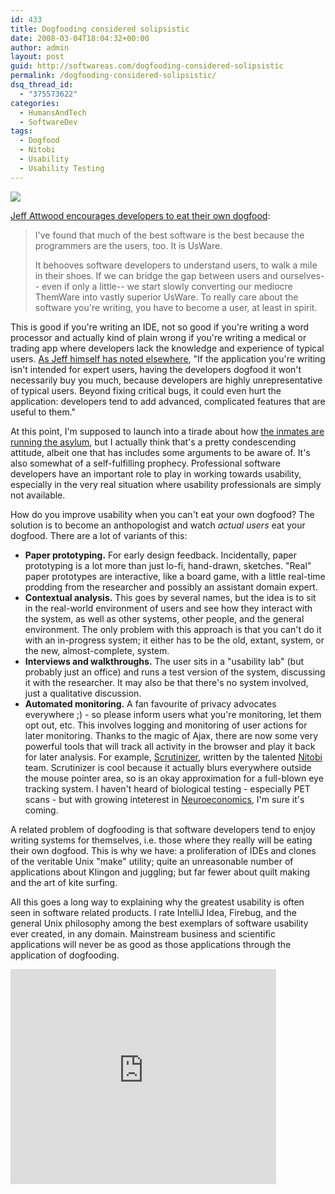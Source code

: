 ```yaml
---
id: 433
title: Dogfooding considered solipsistic
date: 2008-03-04T18:04:32+00:00
author: admin
layout: post
guid: http://softwareas.com/dogfooding-considered-solipsistic
permalink: /dogfooding-considered-solipsistic/
dsq_thread_id:
  - "375573622"
categories:
  - HumansAndTech
  - SoftwareDev
tags:
  - Dogfood
  - Nitobi
  - Usability
  - Usability Testing
---
```

<img src="http://img175.imageshack.us/img175/8536/dogadsi4.png">

<a href="http://www.codinghorror.com/blog/archives/001066.html">Jeff Attwood encourages developers to eat their own dogfood</a>:

<blockquote>
I've found that much of the best software is the best because the programmers are the users, too. It is UsWare.

It behooves software developers to understand users, to walk a mile in their shoes. If we can bridge the gap between users and ourselves-- even if only a little-- we start slowly converting our mediocre ThemWare into vastly superior UsWare. To really care about the software you're writing, you have to become a user, at least in spirit. 
</blockquote>

This is good if you're writing an IDE, not so good if you're writing a word processor and actually kind of plain wrong if you're writing a medical or trading app where developers lack the knowledge and experience of typical users. <a href="http://www.codinghorror.com/blog/archives/000287.html">As Jeff himself has noted elsewhere</a>, "If the application you're writing isn't intended for expert users, having the developers dogfood it won't necessarily buy you much, because developers are highly unrepresentative of typical users. Beyond fixing critical bugs, it could even hurt the application: developers tend to add advanced, complicated features that are useful to them." 

At this point, I'm supposed to launch into a tirade about how <a href="www.amazon.com/Inmates-Are-Running-Asylum/dp/0672316498">the inmates are running the asylum</a>, but I actually think that's a pretty condescending attitude, albeit one that has includes some arguments to be aware of. It's also somewhat of a self-fulfilling prophecy. Professional software developers have an important role to play in working towards usability, especially in the very real situation where usability professionals are simply not available.

How do you improve usability when you can't eat your own dogfood? The solution is to become an anthopologist and watch <i>actual users</i> eat your dogfood. There are a lot of variants of this:

* <strong>Paper prototyping.</strong> For early design feedback. Incidentally, paper prototyping is a lot more than just lo-fi, hand-drawn, sketches. "Real" paper prototypes are interactive, like a board game, with a little real-time prodding from the researcher and possibly an assistant domain expert.
* <strong>Contextual analysis.</strong> This goes by several names, but the idea is to sit in the real-world environment of users and see how they interact with the system, as well as other systems, other people, and the general environment. The only problem with this approach is that you can't do it with an in-progress system; it either has to be the old, extant, system, or the new, almost-complete, system.
* <strong>Interviews and walkthroughs.</strong> The user sits in a "usability lab" (but probably just an office) and runs a test version of the system, discussing it with the researcher. It may also be that there's no system involved, just a qualitative discussion.
* <strong>Automated monitoring.</strong> A fan favourite of privacy advocates everywhere ;) - so please inform users what you're monitoring, let them opt out, etc. This involves logging and monitoring of user actions for later monitoring. Thanks to the magic of Ajax, there are now some very powerful tools that will track all activity in the browser and play it back for later analysis. For example, <a href="http://about.stompernet.com/scrutinizer">Scrutinizer</a>, written by the talented <a href="http://www.nitobi.com/">Nitobi</a> team. Scrutinizer is cool because it actually blurs everywhere outside the mouse pointer area, so is an okay approximation for a full-blown eye tracking system. I haven't heard of biological testing - especially PET scans - but with growing inteterest in <a href="en.wikipedia.org/wiki/Neuroeconomics">Neuroeconomics</a>, I'm sure it's coming.

A related problem of dogfooding is that software developers tend to enjoy writing systems for themselves, i.e. those where they really will be eating their own dogfood. This is why we have: a proliferation of IDEs and clones of the veritable Unix "make" utility; quite an unreasonable number of applications about Klingon and juggling; but far fewer about quilt making and the art of kite surfing.

All this goes a long way to explaining why the greatest usability is often seen in software related products. I rate IntelliJ Idea, Firebug, and the general Unix philosophy among the best exemplars of software usability ever created, in any domain. Mainstream business and scientific applications will never be as good as those applications through the application of dogfooding.

<object width="425" height="344"><param name="movie" value="http://www.youtube.com/v/GO4GCHJRhrk&hl=en&fs=1"></param><param name="allowFullScreen" value="true"></param><param name="allowscriptaccess" value="always"></param><embed src="http://www.youtube.com/v/GO4GCHJRhrk&hl=en&fs=1" type="application/x-shockwave-flash" allowscriptaccess="always" allowfullscreen="true" width="425" height="344"></embed></object></div>